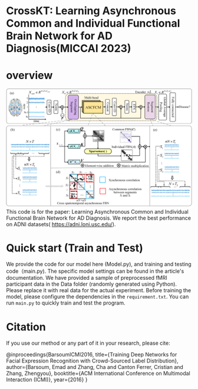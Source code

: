 # CrossKT: Learning Asynchronous Common and Individual Functional Brain Network for AD Diagnosis(MICCAI 2023)



# overview

![image](framework.png)
This code is for the paper: Learning Asynchronous Common and Individual Functional Brain Network for AD Diagnosis. 
We report the best performance on ADNI datasets( https://adni.loni.usc.edu/).
 
# Quick start (Train and Test)
We provide the code for our model here (Model.py), and training and testing code（main.py). The specific model settings can be found in the article's documentation.
We have provided a sample of preprocessed fMRI participant data in the Data folder (randomly generated using Python). Please replace it with real data for the actual experiment.
Before training the model, please configure the dependencies in the `requirement.txt`.
You can run `main.py` to quickly train and test the program.




# Citation
If you use our method or any part of it in your research, please cite:

@inproceedings{BarsoumICMI2016,
    title={Training Deep Networks for Facial Expression Recognition with Crowd-Sourced Label Distribution},
    author={Barsoum, Emad and Zhang, Cha and Canton Ferrer, Cristian and Zhang, Zhengyou},
    booktitle={ACM International Conference on Multimodal Interaction (ICMI)},
    year={2016}
}
